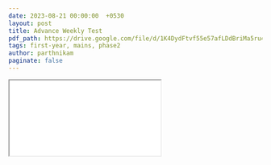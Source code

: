```yaml
---
date: 2023-08-21 00:00:00  +0530
layout: post
title: Advance Weekly Test
pdf_path: https://drive.google.com/file/d/1K4DydFtvf55e57afLDdBriMa5ru4pbnz/preview?usp=drive_link
tags: first-year, mains, phase2
author: parthnikam
paginate: false
---
```


<iframe class="embed-pdf" src="{{ page.pdf_path }}#toolbar=0" seamless="seamless" scrolling="no" style="overflow:hidden"></iframe>
